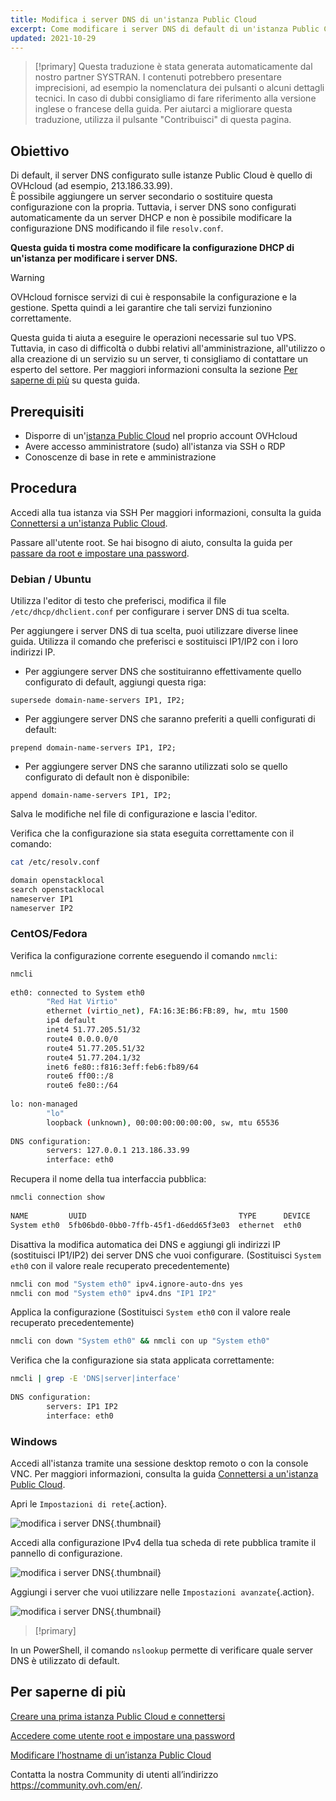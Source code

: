 ```yaml
---
title: Modifica i server DNS di un'istanza Public Cloud
excerpt: Come modificare i server DNS di default di un'istanza Public Cloud
updated: 2021-10-29
---
```


> [!primary]
> Questa traduzione è stata generata automaticamente dal nostro partner SYSTRAN. I contenuti potrebbero presentare imprecisioni, ad esempio la nomenclatura dei pulsanti o alcuni dettagli tecnici. In caso di dubbi consigliamo di fare riferimento alla versione inglese o francese della guida. Per aiutarci a migliorare questa traduzione, utilizza il pulsante "Contribuisci" di questa pagina.
>

## Obiettivo

Di default, il server DNS configurato sulle istanze Public Cloud è quello di OVHcloud (ad esempio, 213.186.33.99).<br>
È possibile aggiungere un server secondario o sostituire questa configurazione con la propria. Tuttavia, i server DNS sono configurati automaticamente da un server DHCP e non è possibile modificare la configurazione DNS modificando il file `resolv.conf`.

**Questa guida ti mostra come modificare la configurazione DHCP di un'istanza per modificare i server DNS.**

> [!warning]
> OVHcloud fornisce servizi di cui è responsabile la configurazione e la gestione. Spetta quindi a lei garantire che tali servizi funzionino correttamente.
>
> Questa guida ti aiuta a eseguire le operazioni necessarie sul tuo VPS. Tuttavia, in caso di difficoltà o dubbi relativi all'amministrazione, all'utilizzo o alla creazione di un servizio su un server, ti consigliamo di contattare un esperto del settore. Per maggiori informazioni consulta la sezione [Per saperne di più](#gofurther) su questa guida.
>

## Prerequisiti

- Disporre di un'[istanza Public Cloud](https://www.ovhcloud.com/it/public-cloud/) nel proprio account OVHcloud
- Avere accesso amministratore (sudo) all'istanza via SSH o RDP
- Conoscenze di base in rete e amministrazione

## Procedura

Accedi alla tua istanza via SSH Per maggiori informazioni, consulta la guida [Connettersi a un'istanza Public Cloud](/pages/public_cloud/compute/public-cloud-first-steps#connect-instance).

Passare all'utente root. Se hai bisogno di aiuto, consulta la guida per [passare da root e impostare una password](/pages/public_cloud/compute/become_root_and_change_password).

### Debian / Ubuntu

Utilizza l'editor di testo che preferisci, modifica il file `/etc/dhcp/dhclient.conf` per configurare i server DNS di tua scelta.

Per aggiungere i server DNS di tua scelta, puoi utilizzare diverse linee guida. Utilizza il comando che preferisci e sostituisci IP1/IP2 con i loro indirizzi IP.

- Per aggiungere server DNS che sostituiranno effettivamente quello configurato di default, aggiungi questa riga:
  
```console
supersede domain-name-servers IP1, IP2;
```

- Per aggiungere server DNS che saranno preferiti a quelli configurati di default:
    
```console
prepend domain-name-servers IP1, IP2;
```

- Per aggiungere server DNS che saranno utilizzati solo se quello configurato di default non è disponibile:
    
```console
append domain-name-servers IP1, IP2;
```

Salva le modifiche nel file di configurazione e lascia l'editor.

Verifica che la configurazione sia stata eseguita correttamente con il comando:

```bash
cat /etc/resolv.conf

domain openstacklocal
search openstacklocal
nameserver IP1
nameserver IP2
```

### CentOS/Fedora

Verifica la configurazione corrente eseguendo il comando `nmcli`:

```bash
nmcli
 
eth0: connected to System eth0
        "Red Hat Virtio"
        ethernet (virtio_net), FA:16:3E:B6:FB:89, hw, mtu 1500
        ip4 default
        inet4 51.77.205.51/32
        route4 0.0.0.0/0
        route4 51.77.205.51/32
        route4 51.77.204.1/32
        inet6 fe80::f816:3eff:feb6:fb89/64
        route6 ff00::/8
        route6 fe80::/64
 
lo: non-managed
        "lo"
        loopback (unknown), 00:00:00:00:00:00, sw, mtu 65536
 
DNS configuration:
        servers: 127.0.0.1 213.186.33.99
        interface: eth0
```

Recupera il nome della tua interfaccia pubblica:

```bash
nmcli connection show
 
NAME         UUID                                  TYPE      DEVICE
System eth0  5fb06bd0-0bb0-7ffb-45f1-d6edd65f3e03  ethernet  eth0
```

Disattiva la modifica automatica dei DNS e aggiungi gli indirizzi IP (sostituisci IP1/IP2) dei server DNS che vuoi configurare. (Sostituisci `System eth0` con il valore reale recuperato precedentemente)

```bash
nmcli con mod "System eth0" ipv4.ignore-auto-dns yes
nmcli con mod "System eth0" ipv4.dns "IP1 IP2"
```

Applica la configurazione (Sostituisci `System eth0` con il valore reale recuperato precedentemente)

```bash
nmcli con down "System eth0" && nmcli con up "System eth0"
```

Verifica che la configurazione sia stata applicata correttamente:

```bash
nmcli | grep -E 'DNS|server|interface'
 
DNS configuration:
        servers: IP1 IP2
        interface: eth0
```

### Windows

Accedi all'istanza tramite una sessione desktop remoto o con la console VNC. Per maggiori informazioni, consulta la guida [Connettersi a un'istanza Public Cloud](/pages/public_cloud/compute/public-cloud-first-steps#connect-instance).

Apri le `Impostazioni di rete`{.action}.

![modifica i server DNS](images/changednsservers1.png){.thumbnail}

Accedi alla configurazione IPv4 della tua scheda di rete pubblica tramite il pannello di configurazione.

![modifica i server DNS](images/changednsservers2.png){.thumbnail}

Aggiungi i server che vuoi utilizzare nelle `Impostazioni avanzate`{.action}.

![modifica i server DNS](images/changednsservers3.png){.thumbnail}

> [!primary]
>
In un PowerShell, il comando `nslookup` permette di verificare quale server DNS è utilizzato di default.
>

## Per saperne di più <a name="gofurther"></a>

[Creare una prima istanza Public Cloud e connettersi](/pages/public_cloud/compute/public-cloud-first-steps)

[Accedere come utente root e impostare una password](/pages/public_cloud/compute/become_root_and_change_password)

[Modificare l’hostname di un’istanza Public Cloud](/pages/public_cloud/compute/changing_the_hostname_of_an_instance)

Contatta la nostra Community di utenti all’indirizzo <https://community.ovh.com/en/>.